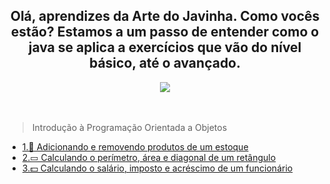 <div>
<h2 align="center"> Olá, aprendizes da Arte do Javinha. Como vocês estão? Estamos a um passo de entender como o java se aplica a exercícios que vão do nível básico, até o avançado.</h2>
</div>

<div align="center">
  <img src="https://media2.giphy.com/media/v1.Y2lkPTc5MGI3NjExNnh1OXdid3F3cnVsYjRnbmRldnpsaGVkeTl4amc3ZWN3ZmN6bG52ciZlcD12MV9pbnRlcm5hbF9naWZfYnlfaWQmY3Q9Zw/G4WadRySq8IROWOLwc/giphy.gif"> </img>
</div> <br> <br>


> Introdução à Programação Orientada a Objetos
- [1.🛒 Adicionando e removendo produtos de um estoque](./estoqueEQuantidade.md)
- [2.▭  Calculando o perímetro, área e diagonal de um retângulo](./ladosDeUmRetangulo.md)
- [3.💵 Calculando o salário, imposto e acréscimo de um funcionário](./salarioFuncionario.md)
